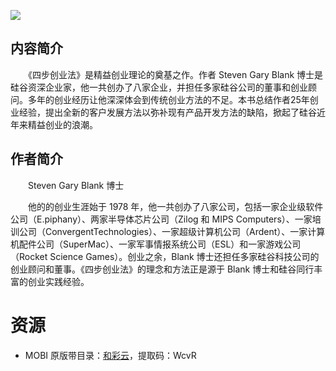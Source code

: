 ![](http://img3m8.ddimg.cn/12/5/22836738-1_u_3.jpg)

## 内容简介

　　《四步创业法》是精益创业理论的奠基之作。作者 Steven Gary Blank 博士是硅谷资深企业家，他一共创办了八家企业，并担任多家硅谷公司的董事和创业顾问。多年的创业经历让他深深体会到传统创业方法的不足。本书总结作者25年创业经验，提出全新的客户发展方法以弥补现有产品开发方法的缺陷，掀起了硅谷近年来精益创业的浪潮。

## 作者简介

　　Steven Gary Blank 博士

　　他的的创业生涯始于 1978 年，他一共创办了八家公司，包括一家企业级软件公司（E.piphany）、两家半导体芯片公司（Zilog 和 MIPS Computers）、一家培训公司（ConvergentTechnologies）、一家超级计算机公司（Ardent）、一家计算机配件公司（SuperMac）、一家军事情报系统公司（ESL）和一家游戏公司（Rocket Science Games）。创业之余，Blank 博士还担任多家硅谷科技公司的创业顾问和董事。《四步创业法》的理念和方法正是源于 Blank 博士和硅谷同行丰富的创业实践经验。

# 资源

* MOBI 原版带目录：[和彩云](https://caiyun.139.com/m/i?0n5CsN3rdmL0P)，提取码：WcvR
